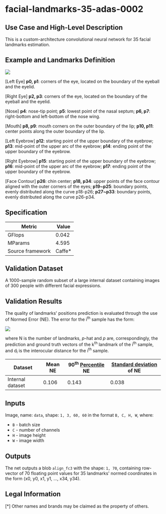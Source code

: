 # facial-landmarks-35-adas-0002

## Use Case and High-Level Description

This is a custom-architecture convolutional neural network for 35 facial landmarks estimation.

## Example and Landmarks Definition

![](./landmarks_illustration.png)

[Left Eye]
**p0, p1**: corners of the eye, located on the boundary of the eyeball and the eyelid.

[Right Eye]
**p2, p3**: corners of the eye, located on the boundary of the eyeball and the eyelid.

[Nose]
**p4**: nose-tip point; **p5**: lowest point of the nasal septum; **p6, p7**: right-bottom and left-bottom of the nose wing.

[Mouth]
**p8, p9**: mouth corners on the outer boundary of the lip; **p10, p11**: center points along the outer boundary of the lip.

[Left Eyebrow]
**p12**: starting point of the upper boundary of the eyebrow;  **p13**: mid-point of the upper arc of the eyebrow; **p14**: ending point of the upper boundary of the eyebrow.

[Right Eyebrow]
**p15**: starting point of the upper boundary of the eyebrow;  **p16**: mid-point of the upper arc of the eyebrow; **p17**: ending point of the upper boundary of the eyebrow.

[Face Contour]
**p26**: chin center; **p18, p34**: upper points of the face contour aligned with the outer corners of the eyes;
**p19~p25**: boundary points, evenly distributed along the curve p18-p26;
**p27~p33**: boundary points, evenly distributed along the curve p26-p34.

## Specification

| Metric                | Value                                       |
|-----------------------|---------------------------------------------|
| GFlops                | 0.042                                       |
| MParams               | 4.595                                       |
| Source framework      | Caffe\*                                     |

## Validation Dataset

A 1000-sample random subset of a large internal dataset containing images of 300 people with different facial expressions.

## Validation Results

The quality of landmarks' positions prediction is evaluated through the use of Normed Error (NE). The error for the i<sup>th</sup> sample has the form:

![](./error_formula.png)

where N is the number of landmarks, _p_-hat and _p_ are, correspondingly, the prediction and ground truth vectors of the k<sup>th</sup> landmark of the i<sup>th</sup> sample, and d<sub>i</sub> is the interocular distance for the i<sup>th</sup> sample.

| Dataset          | Mean NE | 90<sup>th</sup> [Percentile](https://en.wikipedia.org/wiki/Percentile) NE |[Standard deviation](https://en.wikipedia.org/wiki/Standard_deviation) of NE |
|------------------|---------|---------------------------------------------------------------------------|-----------------------------------------------------------------------------|
| Internal dataset | 0.106   | 0.143                                                                     | 0.038                                                                       |

## Inputs

Image, name: `data`, shape: `1, 3, 60, 60` in the format `B, C, H, W`, where:

- `B` - batch size
- `C` - number of channels
- `H` - image height
- `W` - image width

## Outputs

The net outputs a blob `align_fc3` with the shape: `1, 70`, containing row-vector of 70 floating point values for 35 landmarks' normed coordinates in the form (x0, y0, x1, y1, ..., x34, y34).

## Legal Information
[*] Other names and brands may be claimed as the property of others.
